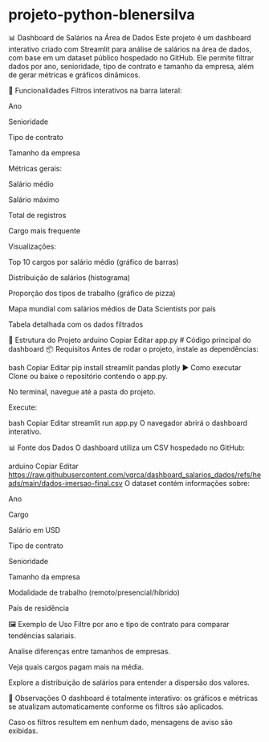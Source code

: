 # projeto-python-blenersilva
📊 Dashboard de Salários na Área de Dados
Este projeto é um dashboard interativo criado com Streamlit para análise de salários na área de dados, com base em um dataset público hospedado no GitHub. Ele permite filtrar dados por ano, senioridade, tipo de contrato e tamanho da empresa, além de gerar métricas e gráficos dinâmicos.

🚀 Funcionalidades
Filtros interativos na barra lateral:

Ano

Senioridade

Tipo de contrato

Tamanho da empresa

Métricas gerais:

Salário médio

Salário máximo

Total de registros

Cargo mais frequente

Visualizações:

Top 10 cargos por salário médio (gráfico de barras)

Distribuição de salários (histograma)

Proporção dos tipos de trabalho (gráfico de pizza)

Mapa mundial com salários médios de Data Scientists por país

Tabela detalhada com os dados filtrados

📂 Estrutura do Projeto
arduino
Copiar
Editar
app.py           # Código principal do dashboard
📦 Requisitos
Antes de rodar o projeto, instale as dependências:

bash
Copiar
Editar
pip install streamlit pandas plotly
▶️ Como executar
Clone ou baixe o repositório contendo o app.py.

No terminal, navegue até a pasta do projeto.

Execute:

bash
Copiar
Editar
streamlit run app.py
O navegador abrirá o dashboard interativo.

📊 Fonte dos Dados
O dashboard utiliza um CSV hospedado no GitHub:

arduino
Copiar
Editar
https://raw.githubusercontent.com/vqrca/dashboard_salarios_dados/refs/heads/main/dados-imersao-final.csv
O dataset contém informações sobre:

Ano

Cargo

Salário em USD

Tipo de contrato

Senioridade

Tamanho da empresa

Modalidade de trabalho (remoto/presencial/híbrido)

País de residência

🖼️ Exemplo de Uso
Filtre por ano e tipo de contrato para comparar tendências salariais.

Analise diferenças entre tamanhos de empresas.

Veja quais cargos pagam mais na média.

Explore a distribuição de salários para entender a dispersão dos valores.

📌 Observações
O dashboard é totalmente interativo: os gráficos e métricas se atualizam automaticamente conforme os filtros são aplicados.

Caso os filtros resultem em nenhum dado, mensagens de aviso são exibidas.

